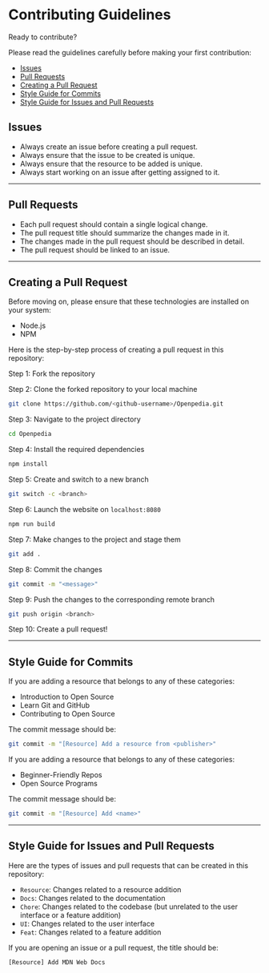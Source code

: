 # Contributing Guidelines

Ready to contribute?

Please read the guidelines carefully before making your first contribution:

- [Issues](#issues)
- [Pull Requests](#pull-requests)
- [Creating a Pull Request](#creating-a-pull-request)
- [Style Guide for Commits](#style-guide-for-commits)
- [Style Guide for Issues and Pull Requests](#style-guide-for-issues-and-pull-requests)

## Issues

- Always create an issue before creating a pull request.
- Always ensure that the issue to be created is unique.
- Always ensure that the resource to be added is unique.
- Always start working on an issue after getting assigned to it.

<hr>

## Pull Requests

- Each pull request should contain a single logical change.
- The pull request title should summarize the changes made in it.
- The changes made in the pull request should be described in detail.
- The pull request should be linked to an issue.

<hr>

## Creating a Pull Request

Before moving on, please ensure that these technologies are installed on your system:

- Node.js
- NPM

Here is the step-by-step process of creating a pull request in this repository:

Step 1: Fork the repository

Step 2: Clone the forked repository to your local machine

```sh
git clone https://github.com/<github-username>/Openpedia.git
```
    
Step 3: Navigate to the project directory

```sh
cd Openpedia
```

Step 4: Install the required dependencies

```sh
npm install
```

Step 5: Create and switch to a new branch

```sh
git switch -c <branch>
```

Step 6: Launch the website on `localhost:8080`

```sh
npm run build
```

Step 7: Make changes to the project and stage them

```sh
git add .
```

Step 8: Commit the changes

```sh
git commit -m "<message>"
```

Step 9: Push the changes to the corresponding remote branch

```sh
git push origin <branch>
```

Step 10: Create a pull request!

<hr>

## Style Guide for Commits

If you are adding a resource that belongs to any of these categories:

- Introduction to Open Source
- Learn Git and GitHub
- Contributing to Open Source

The commit message should be:

```sh
git commit -m "[Resource] Add a resource from <publisher>"
```

If you are adding a resource that belongs to any of these categories:

- Beginner-Friendly Repos
- Open Source Programs

The commit message should be:

```sh
git commit -m "[Resource] Add <name>"
```

<hr>

## Style Guide for Issues and Pull Requests

Here are the types of issues and pull requests that can be created in this repository:

- `Resource`: Changes related to a resource addition
- `Docs`: Changes related to the documentation
- `Chore`: Changes related to the codebase (but unrelated to the user interface or a feature addition)
- `UI`: Changes related to the user interface
- `Feat`: Changes related to a feature addition

If you are opening an issue or a pull request, the title should be:

```
[Resource] Add MDN Web Docs
```
